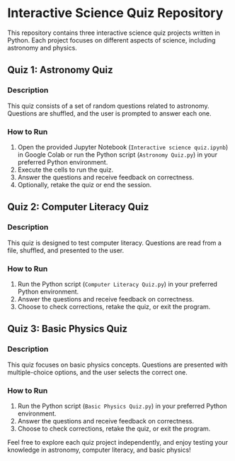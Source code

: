 # Interactive Science Quiz Repository

This repository contains three interactive science quiz projects written in Python. Each project focuses on different aspects of science, including astronomy and physics.

## Quiz 1: Astronomy Quiz

### Description
This quiz consists of a set of random questions related to astronomy.
Questions are shuffled, and the user is prompted to answer each one.

### How to Run
1. Open the provided Jupyter Notebook (`Interactive science quiz.ipynb`) in Google Colab or run the Python script (`Astronomy Quiz.py`) in your preferred Python environment.
2. Execute the cells to run the quiz.
3. Answer the questions and receive feedback on correctness.
4. Optionally, retake the quiz or end the session.

## Quiz 2: Computer Literacy Quiz

### Description
This quiz is designed to test computer literacy.
Questions are read from a file, shuffled, and presented to the user.

### How to Run
1. Run the Python script (`Computer Literacy Quiz.py`) in your preferred Python environment.
2. Answer the questions and receive feedback on correctness.
3. Choose to check corrections, retake the quiz, or exit the program.

## Quiz 3: Basic Physics Quiz

### Description
This quiz focuses on basic physics concepts.
Questions are presented with multiple-choice options, and the user selects the correct one.

### How to Run
1. Run the Python script (`Basic Physics Quiz.py`) in your preferred Python environment.
2. Answer the questions and receive feedback on correctness.
3. Choose to check corrections, retake the quiz, or exit the program.

Feel free to explore each quiz project independently, and enjoy testing your knowledge in astronomy, computer literacy, and basic physics!
